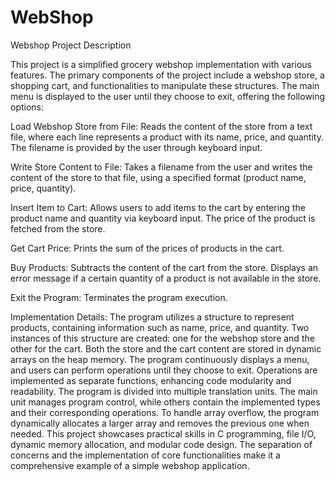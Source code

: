 # WebShop
Webshop Project Description

This project is a simplified grocery webshop implementation with various features. The primary components of the project include a webshop store, a shopping cart, and functionalities to manipulate these structures. The main menu is displayed to the user until they choose to exit, offering the following options:

Load Webshop Store from File:
Reads the content of the store from a text file, where each line represents a product with its name, price, and quantity.
The filename is provided by the user through keyboard input.

Write Store Content to File:
Takes a filename from the user and writes the content of the store to that file, using a specified format (product name, price, quantity).

Insert Item to Cart:
Allows users to add items to the cart by entering the product name and quantity via keyboard input.
The price of the product is fetched from the store.

Get Cart Price:
Prints the sum of the prices of products in the cart.

Buy Products:
Subtracts the content of the cart from the store.
Displays an error message if a certain quantity of a product is not available in the store.

Exit the Program:
Terminates the program execution.

Implementation Details:
The program utilizes a structure to represent products, containing information such as name, price, and quantity.
Two instances of this structure are created: one for the webshop store and the other for the cart.
Both the store and the cart content are stored in dynamic arrays on the heap memory.
The program continuously displays a menu, and users can perform operations until they choose to exit.
Operations are implemented as separate functions, enhancing code modularity and readability.
The program is divided into multiple translation units. The main unit manages program control, while others contain the implemented types and their corresponding operations.
To handle array overflow, the program dynamically allocates a larger array and removes the previous one when needed.
This project showcases practical skills in C programming, file I/O, dynamic memory allocation, and modular code design. The separation of concerns and the implementation of core functionalities make it a comprehensive example of a simple webshop application.





